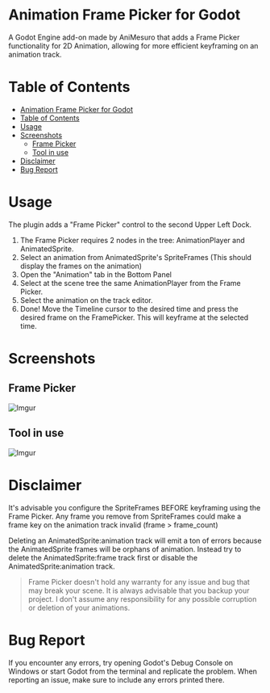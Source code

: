# Animation Frame Picker for Godot

A Godot Engine add-on made by AniMesuro that adds a Frame Picker functionality for 2D Animation,
allowing for more efficient keyframing on an animation track.

# Table of Contents
- [Animation Frame Picker for Godot](#animation-frame-picker-for-godot)
- [Table of Contents](#table-of-contents)
- [Usage](#usage)
- [Screenshots](#screenshots)
  - [Frame Picker](#frame-picker)
  - [Tool in use](#tool-in-use)
- [Disclaimer](#disclaimer)
- [Bug Report](#bug-report)

# Usage
The plugin adds a "Frame Picker" control to the second Upper Left Dock.

1. The Frame Picker requires 2 nodes in the tree: AnimationPlayer and AnimatedSprite.
2. Select an animation from AnimatedSprite's SpriteFrames (This should display the frames on the animation)
3. Open the "Animation" tab in the Bottom Panel
4. Select at the scene tree the same AnimationPlayer from the Frame Picker.
5. Select the animation on the track editor.
6. Done! Move the Timeline cursor to the desired time and press the desired frame on the FramePicker. This will keyframe at the selected time.

# Screenshots

## Frame Picker
![Imgur](https://i.imgur.com/NbbCUiK.png)

## Tool in use
![Imgur](https://i.imgur.com/DVivtOA.png)



# Disclaimer
It's advisable you configure the SpriteFrames BEFORE keyframing using the Frame Picker. Any frame you remove from SpriteFrames could make a frame key on the animation track invalid (frame > frame_count)

Deleting an AnimatedSprite:animation track will emit a ton of errors because the AnimatedSprite frames will be orphans of animation.
Instead try to delete the AnimatedSprite:frame track first or disable the AnimatedSprite:animation track.

> Frame Picker doesn't hold any warranty for any issue and bug that may break your scene. It is always advisable that you backup your project. I don't assume any responsibility for any possible corruption or deletion of your animations.

# Bug Report
If you encounter any errors, try opening Godot's Debug Console on Windows or start Godot from the terminal and replicate the problem.
When reporting an issue, make sure to include any errors printed there.
